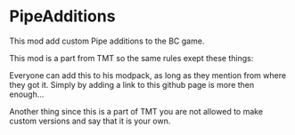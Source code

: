 # PipeAdditions
This mod add custom Pipe additions to the BC game.

This mod is a part from TMT so the same rules exept these things:

Everyone can add this to his modpack, as long as they mention from where they got it.
Simply by adding a link to this github page is more then enough...

Another thing since this is a part of TMT you are not allowed to make custom versions and say that it is your own.
